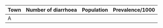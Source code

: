 | Town | Number of diarrhoea | Population | Prevalence/1000 |
|------|---------------------|------------|-----------------|
| A